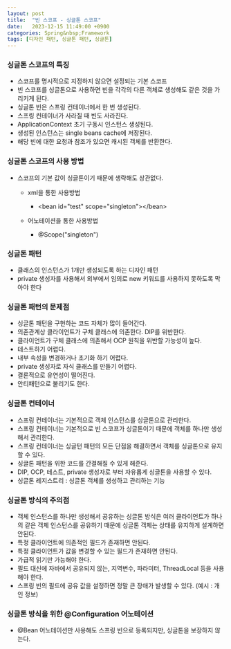 ```yaml
---
layout: post
title:  "빈 스코프 - 싱글톤 스코프"
date:   2023-12-15 11:49:00 +0900
categories: Spring&nbsp;Framework
tags: [디자인 패턴, 싱글톤 패턴, 싱글톤]
---
```


### 싱글톤 스코프의 특징

- 스코프를 명시적으로 지정하지 않으면 설정되는 기본 스코프
- 빈 스코프를 싱글톤으로 사용하면 빈을 각각의 다른 객체로 생성해도 같은 것을 가리키게 된다.
- 싱글톤 빈은 스프링 컨테이너에서 한 번 생성된다.
- 스프링 컨테이너가 사라질 때 빈도 사라진다.
- ApplicationContext 초기 구동시 인스턴스 생성된다.
- 생성된 인스턴스는 single beans cache에 저장된다.
- 해당 빈에 대한 요청과 참조가 있으면 캐시된 객체를 반환한다.

### 싱글톤 스코프의 사용 방법

- 스코프의 기본 값이 싱글톤이기 때문에 생략해도 상관없다.
    - xml을 통한 사용방법
        - &lt;bean id="test" scope="singleton">&lt;/bean>

    - 어노테이션을 통한 사용방법
        - @Scope("singleton")
            
### 싱글톤 패턴

- 클래스의 인스턴스가 1개만 생성되도록 하는 디자인 패턴
- private 생성자를 사용해서 외부에서 임의로 new 키워드를 사용하지 못하도록 막아야 한다

### 싱글톤 패턴의 문제점

- 싱글톤 패턴을 구현하는 코드 자체가 많이 들어간다.
- 의존관계상 클라이언트가 구체 클래스에 의존한다. DIP를 위반한다.
- 클라이언트가 구체 클래스에 의존해서 OCP 원칙을 위반할 가능성이 높다.
- 테스트하기 어렵다.
- 내부 속성을 변경하거나 초기화 하기 어렵다.
- private 생성자로 자식 클래스를 만들기 어렵다.
- 결론적으로 유연성이 떨어진다.
- 안티패턴으로 불리기도 한다.

### 싱글톤 컨테이너

- 스프링 컨테이너는 기본적으로 객체 인스턴스를 싱글톤으로 관리한다.
- 스프링 컨테이너는 기본적으로 빈 스코프가 싱글톤이기 때문에 객체를 하나만 생성해서 관리한다.
- 스프링 컨테이너는 싱글턴 패턴의 모든 단점을 해결하면서 객체를 싱글톤으로 유지할 수 있다.
- 싱글톤 패턴을 위한 코드를 간결해질 수 있게 해준다.
- DIP, OCP, 테스트, private 생성자로 부터 자유롭게 싱글톤을 사용할 수 있다.
- 싱글톤 레지스트리 : 싱글톤 객체를 생성하고 관리하는 기능

### 싱글톤 방식의 주의점

- 객체 인스턴스를 하나만 생성해서 공유하는 싱글톤 방식은 여러 클라이언트가 하나의 같은 객체 인스턴스를 공유하기 때문에
싱글톤 객체는 상태를 유지하게 설계하면 안된다.
- 특정 클라이언트에 의존적인 필드가 존재하면 안된다.
- 특정 클라이언트가 값을 변경할 수 있는 필드가 존재하면 안된다.
- 가급적 읽기만 가능해야 한다.
- 필드 대신에 자바에서 공유되지 않는, 지역변수, 파라미터, ThreadLocal 등을 사용해야 한다.
- 스프링 빈의 필드에 공유 값을 설정하면 정말 큰 장애가 발생할 수 있다. (예시 : 개인 정보)

### 싱글톤 방식을 위한 @Configuration 어노테이션

- @Bean 어노테이션만 사용해도 스프링 빈으로 등록되지만, 싱글톤을 보장하지 않는다.